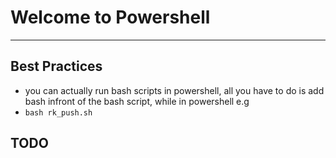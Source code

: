# Welcome to Powershell
---

## Best Practices
- you can actually run bash scripts in powershell, all you have to do is add bash infront of the bash script, while in powershell e.g
- `bash rk_push.sh`


## TODO